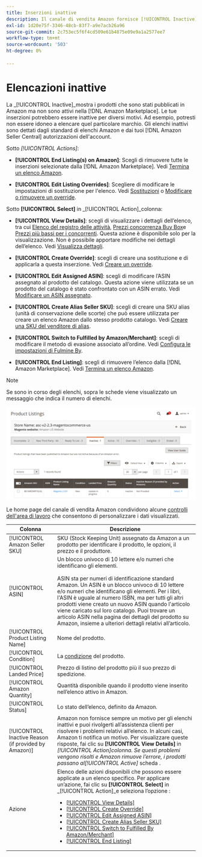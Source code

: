 ```yaml
---
title: Inserzioni inattive
description: Il canale di vendita Amazon fornisce [!UICONTROL Inactive] scheda per monitorare l'attività inattiva [!DNL Amazon Marketplace] elenchi.
exl-id: 1d20e75f-3346-48cb-83f7-a9e7acb26a96
source-git-commit: 2c753ec5f6f4cd509e61b4875e09e9a1a2577ee7
workflow-type: tm+mt
source-wordcount: '503'
ht-degree: 0%

---
```


# Elencazioni inattive

La _[!UICONTROL Inactive]_mostra i prodotti che sono stati pubblicati in Amazon ma non sono attivi nella [!DNL Amazon Marketplace]. Le tue inserzioni potrebbero essere inattive per diversi motivi. Ad esempio, potresti non essere idoneo a elencare quel particolare marchio. Gli elenchi inattivi sono dettati dagli standard di elenchi Amazon e dai tuoi [!DNL Amazon Seller Central] autorizzazioni dell&#39;account.

Sotto _[!UICONTROL Actions]_:

- **[!UICONTROL End Listing(s) on Amazon]**: Scegli di rimuovere tutte le inserzioni selezionate dalla [!DNL Amazon Marketplace]. Vedi [Termina un elenco Amazon](./end-listings-manually.md).

- **[!UICONTROL Edit Listing Overrides]**: Scegliere di modificare le impostazioni di sostituzione per l&#39;elenco. Vedi [Sostituzioni](./overrides.md) o [Modificare o rimuovere un override](./creating-editing-overrides.md#edit-override-single-listing).

Sotto **[!UICONTROL Select]** in _[!UICONTROL Action]_colonna:

- **[!UICONTROL View Details]**: scegli di visualizzare i dettagli dell’elenco, tra cui [Elenco del registro delle attività](./product-listing-details.md#listing-activity-log), [Prezzi concorrenza Buy Box](./product-listing-details.md#buy-box-competitor-pricing)e [Prezzi più bassi per i concorrenti](./product-listing-details.md#lowest-competitor-pricing). Questa azione è disponibile solo per la visualizzazione. Non è possibile apportare modifiche nei dettagli dell’elenco. Vedi [Visualizza dettagli](./product-listing-details.md).

- **[!UICONTROL Create Override]**: scegli di creare una sostituzione e di applicarla a questa inserzione. Vedi [Creare un override](./creating-editing-overrides.md).

- **[!UICONTROL Edit Assigned ASIN]**: scegli di modificare l’ASIN assegnato al prodotto del catalogo. Questa azione viene utilizzata se un prodotto del catalogo è stato confrontato con un ASIN errato. Vedi [Modificare un ASIN assegnato](./edit-assigned-asin.md).

- **[!UICONTROL Create Alias Seller SKU]**: scegli di creare una SKU alias (unità di conservazione delle scorte) che può essere utilizzata per creare un elenco Amazon dallo stesso prodotto catalogo. Vedi [Creare una SKU del venditore di alias](./create-alias-seller-sku.md).

- **[!UICONTROL Switch to Fulfilled by Amazon/Merchant]**: scegli di modificare il metodo di evasione associato all’ordine. Vedi [Configura le impostazioni di Fulmine By](./fulfilled-by.md#configure-fulfilled-by-settings).

- **[!UICONTROL End Listing]**: scegli di rimuovere l’elenco dalla [!DNL Amazon Marketplace]. Vedi [Termina un elenco Amazon](./end-listings-manually.md).

>[!NOTE]
>
>Se sono in corso degli elenchi, sopra le schede viene visualizzato un messaggio che indica il numero di elenchi.

![Elenchi Amazon inattivi](assets/amazon-inactive-listings.png)

Le home page del canale di vendita Amazon condividono alcune [controlli dell&#39;area di lavoro](./workspace-controls.md) che consentono di personalizzare i dati visualizzati.

| Colonna | Descrizione |
|--- |--- |
| [!UICONTROL Amazon Seller SKU] | SKU (Stock Keeping Unit) assegnato da Amazon a un prodotto per identificare il prodotto, le opzioni, il prezzo e il produttore. |
| [!UICONTROL ASIN] | Un blocco univoco di 10 lettere e/o numeri che identificano gli elementi.<br><br>ASIN sta per numeri di identificazione standard Amazon. Un ASIN è un blocco univoco di 10 lettere e/o numeri che identificano gli elementi. Per i libri, l&#39;ASIN è uguale al numero ISBN, ma per tutti gli altri prodotti viene creato un nuovo ASIN quando l&#39;articolo viene caricato sul loro catalogo. Puoi trovare un articolo ASIN nella pagina dei dettagli del prodotto su Amazon, insieme a ulteriori dettagli relativi all’articolo. |
| [!UICONTROL Product Listing Name] | Nome del prodotto. |
| [!UICONTROL Condition] | La [condizione](./product-listing-condition.md) del prodotto. |
| [!UICONTROL Landed Price] | Prezzo di listino del prodotto più il suo prezzo di spedizione. |
| [!UICONTROL Amazon Quantity] | Quantità disponibile quando il prodotto viene inserito nell’elenco attivo in Amazon. |
| [!UICONTROL Status] | Lo stato dell’elenco, definito da Amazon. |
| [!UICONTROL Inactive Reason (if provided by Amazon)] | Amazon non fornisce sempre un motivo per gli elenchi inattivi e puoi rivolgerti all’assistenza clienti per risolvere i problemi relativi all’elenco. In alcuni casi, Amazon ti notifica un motivo. Per visualizzare queste risposte, fai clic su **[!UICONTROL View Details]** in _[!UICONTROL Action]_colonna. Se questi problemi vengono risolti e Amazon rimuove l’errore, i prodotti passano al_[!UICONTROL Active]_ scheda . |
| Azione | Elenco delle azioni disponibili che possono essere applicate a un elenco specifico. Per applicare un’azione, fai clic su **[!UICONTROL Select]** in _[!UICONTROL Action]_e seleziona l’opzione :<ul><li>[[!UICONTROL View Details]](./product-listing-details.md)</li><li>[[!UICONTROL Create Override]](./creating-editing-overrides.md)</li><li>[[!UICONTROL Edit Assigned ASIN]](./edit-assigned-asin.md)</li><li>[[!UICONTROL Create Alias Seller SKU]](./create-alias-seller-sku.md#region-specific)</li><li>[[!UICONTROL Switch to Fulfilled By Amazon/Merchant]](./fulfilled-by.md#configure-fulfilled-by-settings)</li><li>[[!UICONTROL End Listing]](./end-listings-manually.md)</li></ul> |
